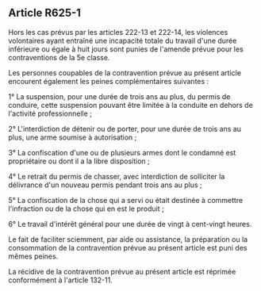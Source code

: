 Article R625-1
----
Hors les cas prévus par les articles 222-13 et 222-14, les violences volontaires
ayant entraîné une incapacité totale du travail d'une durée inférieure ou égale
à huit jours sont punies de l'amende prévue pour les contraventions de la 5e
classe.

Les personnes coupables de la contravention prévue au présent article encourent
également les peines complémentaires suivantes :

1° La suspension, pour une durée de trois ans au plus, du permis de conduire,
cette suspension pouvant être limitée à la conduite en dehors de l'activité
professionnelle ;

2° L'interdiction de détenir ou de porter, pour une durée de trois ans au plus,
une arme soumise à autorisation ;

3° La confiscation d'une ou de plusieurs armes dont le condamné est propriétaire
ou dont il a la libre disposition ;

4° Le retrait du permis de chasser, avec interdiction de solliciter la
délivrance d'un nouveau permis pendant trois ans au plus ;

5° La confiscation de la chose qui a servi ou était destinée à commettre
l'infraction ou de la chose qui en est le produit ;

6° Le travail d'intérêt général pour une durée de vingt à cent-vingt heures.

Le fait de faciliter sciemment, par aide ou assistance, la préparation ou la
consommation de la contravention prévue au présent article est puni des mêmes
peines.

La récidive de la contravention prévue au présent article est réprimée
conformément à l'article 132-11.
